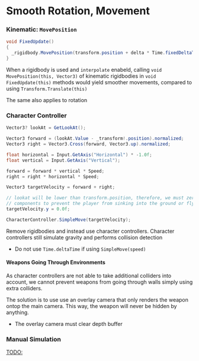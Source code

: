 # Smooth Rotation, Movement

### Kinematic: `MovePosition`

```cs
void FixedUpdate()
{
  _rigidbody.MovePosition(transform.position + delta * Time.fixedDeltaTime);
}
```

When a rigidbody is used and `interpolate` enabeld, calling
`void MovePosition(this, Vector3)` of kinematic rigidbodies in
`void FixedUpdate(this)` methods would yield smoother movements, compared to
using `Transform.Translate(this)`

The same also applies to rotation

### Character Controller

```cs
Vector3? lookAt = GetLookAt();

Vector3 forward = (lookAt.Value - _transform!.position).normalized;
Vector3 right = Vector3.Cross(forward, Vector3.up).normalized;

float horizontal = Input.GetAxis("Horizontal") * -1.0f;
float vertical = Input.GetAxis("Vertical");

forward = forward * vertical * Speed;
right = right * horizontal * Speed;

Vector3 targetVelocity = forward + right;

// lookat will be lower than transform.position, therefore, we must zero out the y
// components to prevent the player from sinking into the ground or flying up
targetVelocity.y = 0.0f;

CharacterController.SimpleMove(targetVelocity);
```

Remove rigidbodies and instead use character controllers. Character controllers
still simulate gravity and performs collision detection

- Do not use `Time.deltaTime` if using `SimpleMove(speed)`

#### Weapons Going Through Environments

As character controllers are not able to take additional colliders into account,
we cannot prevent weapons from going through walls simply using extra colliders.

The solution is to use use an overlay camera that only renders the weapon ontop
the main camera. This way, the weapon will never be hidden by anything.

- The overlay camera must clear depth buffer

### Manual Simulation

[TODO:](https://www.zubspace.com/blog/smooth-movement-in-unity#about-rigidbody-interpolation-input-lag-and-display-lag)
